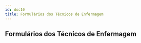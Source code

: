 ```yaml
---
id: doc10
title: Formulários dos Técnicos de Enfermagem
---
```


## Formulários dos Técnicos de Enfermagem